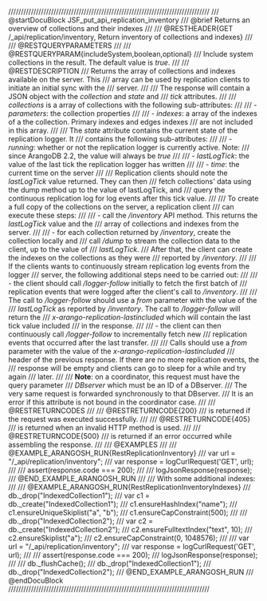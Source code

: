 ////////////////////////////////////////////////////////////////////////////////
/// @startDocuBlock JSF_put_api_replication_inventory
/// @brief Returns an overview of collections and their indexes
///
/// @RESTHEADER{GET /_api/replication/inventory, Return inventory of collections and indexes}
///
/// @RESTQUERYPARAMETERS
///
/// @RESTQUERYPARAM{includeSystem,boolean,optional}
/// Include system collections in the result. The default value is *true*.
///
/// @RESTDESCRIPTION
/// Returns the array of collections and indexes available on the server. This
/// array can be used by replication clients to initiate an initial sync with the
/// server.
///
/// The response will contain a JSON object with the *collection* and *state* and
/// *tick* attributes.
///
/// *collections* is a array of collections with the following sub-attributes:
///
/// - *parameters*: the collection properties
///
/// - *indexes*: a array of the indexes of a the collection. Primary indexes and edges indexes
///    are not included in this array.
///
/// The *state* attribute contains the current state of the replication logger. It
/// contains the following sub-attributes:
///
/// - *running*: whether or not the replication logger is currently active. Note:
///   since ArangoDB 2.2, the value will always be *true*
///
/// - *lastLogTick*: the value of the last tick the replication logger has written
///
/// - *time*: the current time on the server
///
/// Replication clients should note the *lastLogTick* value returned. They can then
/// fetch collections' data using the dump method up to the value of lastLogTick, and
/// query the continuous replication log for log events after this tick value.
///
/// To create a full copy of the collections on the server, a replication client
/// can execute these steps:
///
/// - call the */inventory* API method. This returns the *lastLogTick* value and the
///   array of collections and indexes from the server.
///
/// - for each collection returned by */inventory*, create the collection locally and
///   call */dump* to stream the collection data to the client, up to the value of
///   *lastLogTick*.
///   After that, the client can create the indexes on the collections as they were
///   reported by */inventory*.
///
/// If the clients wants to continuously stream replication log events from the logger
/// server, the following additional steps need to be carried out:
///
/// - the client should call */logger-follow* initially to fetch the first batch of
///   replication events that were logged after the client's call to */inventory*.
///
///   The call to */logger-follow* should use a *from* parameter with the value of the
///   *lastLogTick* as reported by */inventory*. The call to */logger-follow* will return the
///   *x-arango-replication-lastincluded* which will contain the last tick value included
///   in the response.
///
/// - the client can then continuously call */logger-follow* to incrementally fetch new
///   replication events that occurred after the last transfer.
///
///   Calls should use a *from* parameter with the value of the *x-arango-replication-lastincluded*
///   header of the previous response. If there are no more replication events, the
///   response will be empty and clients can go to sleep for a while and try again
///   later.
///
/// **Note**: on a coordinator, this request must have the query parameter
/// *DBserver* which must be an ID of a DBserver.
/// The very same request is forwarded synchronously to that DBserver.
/// It is an error if this attribute is not bound in the coordinator case.
///
/// @RESTRETURNCODES
///
/// @RESTRETURNCODE{200}
/// is returned if the request was executed successfully.
///
/// @RESTRETURNCODE{405}
/// is returned when an invalid HTTP method is used.
///
/// @RESTRETURNCODE{500}
/// is returned if an error occurred while assembling the response.
///
/// @EXAMPLES
///
/// @EXAMPLE_ARANGOSH_RUN{RestReplicationInventory}
///     var url = "/_api/replication/inventory";
///     var response = logCurlRequest('GET', url);
///
///     assert(response.code === 200);
///
///     logJsonResponse(response);
/// @END_EXAMPLE_ARANGOSH_RUN
///
/// With some additional indexes:
///
/// @EXAMPLE_ARANGOSH_RUN{RestReplicationInventoryIndexes}
///     db._drop("IndexedCollection1");
///     var c1 = db._create("IndexedCollection1");
///     c1.ensureHashIndex("name");
///     c1.ensureUniqueSkiplist("a", "b");
///     c1.ensureCapConstraint(500);
///
///     db._drop("IndexedCollection2");
///     var c2 = db._create("IndexedCollection2");
///     c2.ensureFulltextIndex("text", 10);
///     c2.ensureSkiplist("a");
///     c2.ensureCapConstraint(0, 1048576);
///
///     var url = "/_api/replication/inventory";
///     var response = logCurlRequest('GET', url);
///
///     assert(response.code === 200);
///     logJsonResponse(response);
///
///     db._flushCache();
///     db._drop("IndexedCollection1");
///     db._drop("IndexedCollection2");
/// @END_EXAMPLE_ARANGOSH_RUN
/// @endDocuBlock
////////////////////////////////////////////////////////////////////////////////